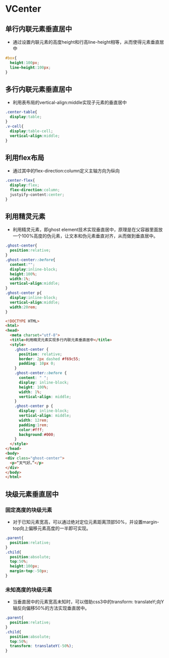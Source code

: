 # VCenter

## 单行内联元素垂直居中

+ 通过设置内联元素的高度height和行高line-height相等，从而使得元素垂直居中

```css
#box{
  height:100px;
  line-height:100px;
}
```

## 多行内联元素垂直居中

+ 利用表布局的vertical-align:middle实现子元素的垂直居中

```css
.center-table{
  display:table;
}
.v-cell{
  display:table-cell;
  vertical-align:middle;
}
```

## 利用flex布局

+ 通过其中的flex-direction:column定义主轴方向为纵向

```css
.center-flex{
  display:flex;
  flex-direction:column;
  justyify-content:center;
}
```

## 利用精灵元素

+ 利用精灵元素，即ghost element技术实现垂直居中，原理是在父容器里面放一个100%高度的伪元素，让文本和伪元素垂直对齐，从而做到垂直居中。
  
```css
.ghost-center{
  position:relative;
}
.ghost-center::before{
  content:"";
  display:inline-block;
  height:100%;
  width:1%;
  vertical-align:middle;
}
.ghost-center p{
  display:inline-block;
  vertical-align:middle;
  width:20rem;
}
```

```html
<!DOCTYPE HTML>
<html>
<head>
  <meta charset="utf-8">
  <title>利用精灵元素实现多行内联元素垂直居中</title>
  <style>
    .ghost-center {
      position: relative;
      border: 2px dashed #f69c55;
      padding: 10px 0;
    }
    .ghost-center::before {
      content: " ";
      display: inline-block;
      height: 100%;
      width: 1%;
      vertical-align: middle;
    }
    .ghost-center p {
      display: inline-block;
      vertical-align: middle;
      width: 12rem;
      padding:1rem;
      color:#fff;
      background:#000;
    }
  </style>
</head>
<body>
<div class="ghost-center">
  <p>“天气好。”</p>
</div>
</body>
</html>
```

## 块级元素垂直居中

### 固定高度的块级元素

+ 对于已知元素宽高，可以通过绝对定位元素距离顶部50%，并设置margin-top向上偏移元素高度的一半即可实现。

```css
.parent{
  position:relative;
}
.child{
  position:absolute;
  top:50%;
  height:100px;
  margin-top:-50px;
}
```

### 未知高度的块级元素

+ 当垂直居中的元素宽高未知时，可以借助css3中的transform: translateY;向Y轴反向偏移50%的方法实现垂直居中。
  
```css
.parent{
  position:relative;
}
.child{
  position:absolute;
  top:50%;
  transform: translateY(-50%);
}
```
